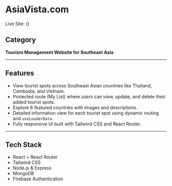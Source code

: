 # AsiaVista.com

Live Site: ()

## Category

**Tourism Management Website for Southeast Asia**

---

## Features

-  View tourist spots across Southeast Asian countries like Thailand, Cambodia, and Vietnam.
-  Protected route (My List) where users can view, update, and delete their added tourist spots.
-  Explore 6 featured countries with images and descriptions.
-  Detailed information view for each tourist spot using dynamic routing and `useLoaderData`.
-  Fully responsive UI built with Tailwind CSS and React Router.

---

## Tech Stack

-  React + React Router
-  Tailwind CSS
-  Node.js & Express
-  MongoDB
-  Firebase Authentication
